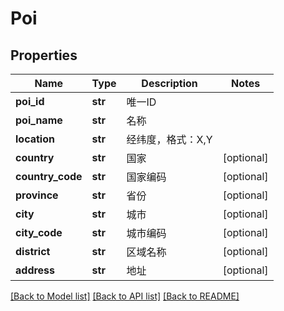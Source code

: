 # Poi

## Properties
Name | Type | Description | Notes
------------ | ------------- | ------------- | -------------
**poi_id** | **str** | 唯一ID | 
**poi_name** | **str** | 名称 | 
**location** | **str** | 经纬度，格式：X,Y | 
**country** | **str** | 国家 | [optional] 
**country_code** | **str** | 国家编码 | [optional] 
**province** | **str** | 省份 | [optional] 
**city** | **str** | 城市 | [optional] 
**city_code** | **str** | 城市编码 | [optional] 
**district** | **str** | 区域名称 | [optional] 
**address** | **str** | 地址 | [optional] 

[[Back to Model list]](../README.md#documentation-for-models) [[Back to API list]](../README.md#documentation-for-api-endpoints) [[Back to README]](../README.md)

